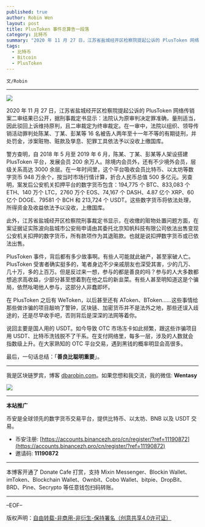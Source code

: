 ```yaml
---
published: true
author: Robin Wen
layout: post
title: PlusToken 事件总算告一段落
category: 比特币
summary: "2020 年 11 月 27 日，江苏省盐城经开区检察院提起公诉的 PlusToken 网络传销案二审结果已公开，据刑事裁定书显示：法院认为原审判决定罪准确，量刑适当，因此驳回上诉维持原判，且二审裁定为终审裁定。在一审中，法院以组织、领导传销活动罪判处陈某、丁某、彭某等 16 名被告人两年至十一年不等的有期徒刑，并处罚金，涉案赃物、赃款及孳息、犯罪工具依法予以没收上缴国库。最后，一句话总结：「善良比聪明重要」。"
tags:
  - 比特币
  - Bitcoin
  - PlusToken
---
```


`文/Robin`

***

![](https://cdn.dbarobin.com/gay59y2.png)

2020 年 11 月 27 日，江苏省盐城经开区检察院提起公诉的 PlusToken 网络传销案二审结果已公开，据刑事裁定书显示：法院认为原审判决定罪准确，量刑适当，因此驳回上诉维持原判，且二审裁定为终审裁定。在一审中，法院以组织、领导传销活动罪判处陈某、丁某、彭某等 16 名被告人两年至十一年不等的有期徒刑，并处罚金，涉案赃物、赃款及孳息、犯罪工具依法予以没收上缴国库。

警方查明，自 2018 年 5 月至 2019 年 6 月，陈某、丁某、彭某等人架设搭建 PlusToken 平台，发展会员 200 余万人。除境内会员外，还有不少境外会员，层级关系高达 3000 余层。在一年时间里，这个平台吸收会员比特币、以太坊等数字货币 948 万余个，按当时市场行情计算，折合人民币总值 500 多亿元。另查明，案发后公安机关扣押平台的数字货币包含：194,775 个 BTC、833,083 个 ETH、140 万个 LTC，2760 万个 EOS、74,167 个 DASH、4.87 亿个 XRP、60 亿个 DOGE、79581 个 BCH 和 213,724 个 USDT。这些数字货币将依法处理，所得资金及收益依法予以没收，上缴国库。

此外，江苏省盐城经开区检察院刑事裁定书显示，在收缴的赃物处置问题方面，在案证据证实陈波向盐城市公安局申请由其委托北京知帆科技有限公司依法出售变现公安机关扣押的数字货币，所有款项作为其退赃款。也就是说扣押数字货币或已依法出售。

PlusToken 事件，背后都有多少故事啊。有些人可能就此破产，甚至家破人亡。PlusToken 受害者确实挺多的，笔者身边不少亲戚朋友也深受其害，少的几万、几十万，多的上百万。但是反过来一想，参与的都是善良的吗？参与的人大多数都想追求高收益，少部分甚至想着割在他之后的新韭菜。有些人甚至明知道这是个骗局，依然吆喝他人参与，这部分人非蠢即坏。

在 PlusToken 之后有 WeToken，以后甚至还有 AToken、BToken……这些事情给那些做诈骗的项目敲响了警钟，区块链、加密货币并不是法外之地，那些还误入歧途的，还是尽早收手吧，否则背后是深深的法网等着你。

说回主要是国人用的 USDT。如今导致 OTC 市场冻卡如此频繁，跟这些诈骗项目用 USDT、比特币洗钱脱不了干系。在支付网络里，每多一层，涉及的人数就会指数级上升。在大家熟知的 OTC 平台交易，遇到黑钱的概率明显会高很多。

最后，一句话总结：「**善良比聪明重要**」。

***

我是区块链罗宾，博客 [dbarobin.com](https://dbarobin.com/)。如果您想和我交流，我的微信: **Wentasy**

![](https://cdn.dbarobin.com/v4yywe2.png)

***

**本站推广**

币安是全球领先的数字货币交易平台，提供比特币、以太坊、BNB 以及 USDT 交易。

* 币安注册: [https://accounts.binancezh.pro/cn/register/?ref=11190872](https://accounts.binancezh.pro/cn/register/?ref=11190872)
* 邀请码: **11190872**

***

本博客开通了 Donate Cafe 打赏，支持 Mixin Messenger、Blockin Wallet、imToken、Blockchain Wallet、Ownbit、Cobo Wallet、bitpie、DropBit、BRD、Pine、Secrypto 等任意钱包扫码转账。

<center>
    <div class="--donate-button"
         data-button-id="f8b9df0d-af9a-460d-8258-d3f435445075"
    ></div>
</center>

***

–EOF–

版权声明：[自由转载-非商用-非衍生-保持署名（创意共享4.0许可证）](http://creativecommons.org/licenses/by-nc-nd/4.0/deed.zh)